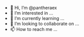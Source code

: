 - 👋 Hi, I’m @pantheraex
- 👀 I’m interested in ...
- 🌱 I’m currently learning ...
- 💞️ I’m looking to collaborate on ...
- 📫 How to reach me ...

<!---
pantheraex/pantheraex is a ✨ special ✨ repository because its `README.md` (this file) appears on your GitHub profile.
You can click the Preview link to take a look at your changes.
--->
